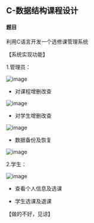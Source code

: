 ## C-数据结构课程设计

#### 题目

利用C语言开发一个选修课管理系统

【系统实现功能】

1.管理员：

![image](https://user-images.githubusercontent.com/88269111/205338257-c8c70ae8-9908-4ce0-9a8a-77135ba85ba2.png)


- 对课程增删改查

![image](https://user-images.githubusercontent.com/88269111/205338162-0e1b6a21-942d-4931-b9d3-69e614ff37de.png)


- 对学生增删改查

![image](https://user-images.githubusercontent.com/88269111/205338212-6f17a1d5-8615-4017-8766-0c668cc88777.png)

- 数据备份及恢复

![image](https://user-images.githubusercontent.com/88269111/205338352-84ee5f9b-1f3d-43ea-aba3-bffe55d11a5a.png)


2.学生：

![image](https://user-images.githubusercontent.com/88269111/205338547-b08f75c3-ba8e-4198-9d9b-7f2827bcdb65.png)


- 查看个人信息及选课

- 学生选课及退课

【做的不好，见谅】
